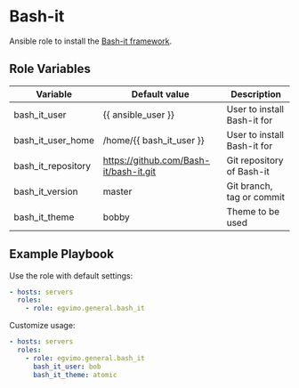 # Bash-it

Ansible role to install the [Bash-it framework](https://github.com/Bash-it/bash-it).

## Role Variables

| Variable           | Default value                            | Description                 |
| ------------------ | ---------------------------------------- | --------------------------- |
| bash_it_user       | {{ ansible_user }}                       | User to install Bash-it for |
| bash_it_user_home  | /home/{{ bash_it_user }}                 | User to install Bash-it for |
| bash_it_repository | <https://github.com/Bash-it/bash-it.git> | Git repository of Bash-it   |
| bash_it_version    | master                                   | Git branch, tag or commit   |
| bash_it_theme      | bobby                                    | Theme to be used            |

## Example Playbook

Use the role with default settings:

```yml
- hosts: servers
  roles:
    - role: egvimo.general.bash_it
```

Customize usage:

```yml
- hosts: servers
  roles:
    - role: egvimo.general.bash_it
      bash_it_user: bob
      bash_it_theme: atomic
```
